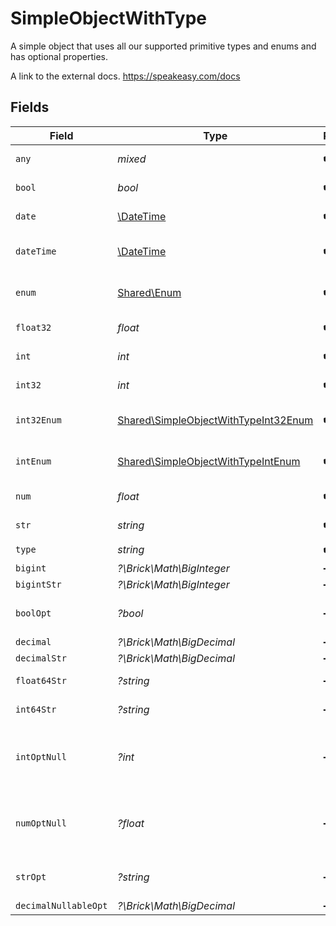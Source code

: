 # SimpleObjectWithType

A simple object that uses all our supported primitive types and enums and has optional properties.

A link to the external docs.
<https://speakeasy.com/docs>


## Fields

| Field                                                                                        | Type                                                                                         | Required                                                                                     | Description                                                                                  | Example                                                                                      |
| -------------------------------------------------------------------------------------------- | -------------------------------------------------------------------------------------------- | -------------------------------------------------------------------------------------------- | -------------------------------------------------------------------------------------------- | -------------------------------------------------------------------------------------------- |
| `any`                                                                                        | *mixed*                                                                                      | :heavy_check_mark:                                                                           | An any property.                                                                             | any                                                                                          |
| `bool`                                                                                       | *bool*                                                                                       | :heavy_check_mark:                                                                           | A boolean property.                                                                          | true                                                                                         |
| `date`                                                                                       | [\DateTime](https://www.php.net/manual/en/class.datetime.php)                                | :heavy_check_mark:                                                                           | A date property.                                                                             | 2020-01-01                                                                                   |
| `dateTime`                                                                                   | [\DateTime](https://www.php.net/manual/en/class.datetime.php)                                | :heavy_check_mark:                                                                           | A date-time property.                                                                        | 2020-01-01T00:00:00.001Z                                                                     |
| `enum`                                                                                       | [Shared\Enum](../../Models/Shared/Enum.md)                                                   | :heavy_check_mark:                                                                           | A string based enum                                                                          | one                                                                                          |
| `float32`                                                                                    | *float*                                                                                      | :heavy_check_mark:                                                                           | A float32 property.                                                                          | 1.1                                                                                          |
| `int`                                                                                        | *int*                                                                                        | :heavy_check_mark:                                                                           | An integer property.                                                                         | 1                                                                                            |
| `int32`                                                                                      | *int*                                                                                        | :heavy_check_mark:                                                                           | An int32 property.                                                                           | 1                                                                                            |
| `int32Enum`                                                                                  | [Shared\SimpleObjectWithTypeInt32Enum](../../Models/Shared/SimpleObjectWithTypeInt32Enum.md) | :heavy_check_mark:                                                                           | An int32 enum property.                                                                      | 55                                                                                           |
| `intEnum`                                                                                    | [Shared\SimpleObjectWithTypeIntEnum](../../Models/Shared/SimpleObjectWithTypeIntEnum.md)     | :heavy_check_mark:                                                                           | An integer enum property.                                                                    | 2                                                                                            |
| `num`                                                                                        | *float*                                                                                      | :heavy_check_mark:                                                                           | A number property.                                                                           | 1.1                                                                                          |
| `str`                                                                                        | *string*                                                                                     | :heavy_check_mark:                                                                           | A string property.                                                                           | test                                                                                         |
| `type`                                                                                       | *string*                                                                                     | :heavy_check_mark:                                                                           | N/A                                                                                          |                                                                                              |
| `bigint`                                                                                     | *?\Brick\Math\BigInteger*                                                                    | :heavy_minus_sign:                                                                           | N/A                                                                                          | 8821239038968084                                                                             |
| `bigintStr`                                                                                  | *?\Brick\Math\BigInteger*                                                                    | :heavy_minus_sign:                                                                           | N/A                                                                                          | 9223372036854775808                                                                          |
| `boolOpt`                                                                                    | *?bool*                                                                                      | :heavy_minus_sign:                                                                           | An optional boolean property.                                                                | true                                                                                         |
| `decimal`                                                                                    | *?\Brick\Math\BigDecimal*                                                                    | :heavy_minus_sign:                                                                           | N/A                                                                                          | 3.141592653589793                                                                            |
| `decimalStr`                                                                                 | *?\Brick\Math\BigDecimal*                                                                    | :heavy_minus_sign:                                                                           | N/A                                                                                          | 3.14159265358979344719667586                                                                 |
| `float64Str`                                                                                 | *?string*                                                                                    | :heavy_minus_sign:                                                                           | A float64 string                                                                             | 1.1                                                                                          |
| `int64Str`                                                                                   | *?string*                                                                                    | :heavy_minus_sign:                                                                           | An int64 string                                                                              | 100                                                                                          |
| `intOptNull`                                                                                 | *?int*                                                                                       | :heavy_minus_sign:                                                                           | An optional integer property will be null for tests.                                         |                                                                                              |
| `numOptNull`                                                                                 | *?float*                                                                                     | :heavy_minus_sign:                                                                           | An optional number property will be null for tests.                                          |                                                                                              |
| `strOpt`                                                                                     | *?string*                                                                                    | :heavy_minus_sign:                                                                           | An optional string property.                                                                 | testOptional                                                                                 |
| `decimalNullableOpt`                                                                         | *?\Brick\Math\BigDecimal*                                                                    | :heavy_minus_sign:                                                                           | N/A                                                                                          |                                                                                              |
